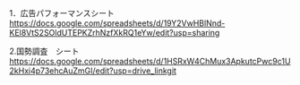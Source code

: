 1．広告パフォーマンスシート
https://docs.google.com/spreadsheets/d/19Y2VwHBlNnd-KEl8VtS2SOldUTEPKZrhNzfXkRQ1eYw/edit?usp=sharing

2.国勢調査　シート
https://docs.google.com/spreadsheets/d/1HSRxW4ChMux3ApkutcPwc9c1U2kHxi4p73ehcAuZmGI/edit?usp=drive_linkgit 